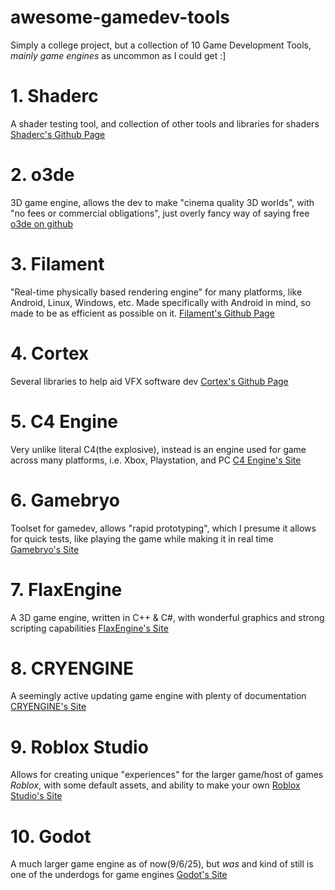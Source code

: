 # awesome-gamedev-tools
Simply a college project, but a collection of 10 Game Development Tools, _mainly game engines_ as uncommon as I could get :]

# 1. Shaderc
A shader testing tool, and collection of other tools and libraries for shaders
[Shaderc's Github Page](github.com/google/shaderc)

# 2. o3de
3D game engine, allows the dev to make "cinema quality 3D worlds", with "no fees or commercial obligations", just overly fancy way of saying free
[o3de on github](github.com/o3de/o3de)

# 3. Filament
"Real-time physically based rendering engine" for many platforms, like Android, Linux, Windows, etc. Made specifically with Android in mind, so made to be as efficient as possible on it.
[Filament's Github Page](github.com/google/filament)

# 4. Cortex
Several libraries to help aid VFX software dev
[Cortex's Github Page](github.com/ImageEngine/cortex)

# 5. C4 Engine
Very unlike literal C4(the explosive), instead is an engine used for game across many platforms, i.e. Xbox, Playstation, and PC
[C4 Engine's Site](c4engine.com)

# 6. Gamebryo
Toolset for gamedev, allows "rapid prototyping", which I presume it allows for quick tests, like playing the game while making it in real time
[Gamebryo's Site](www.gamebryo.com)

# 7. FlaxEngine
A 3D game engine, written in C++ & C#, with wonderful graphics and strong scripting capabilities
[FlaxEngine's Site](www.flaxengine.com)

# 8. CRYENGINE
A seemingly active updating game engine with plenty of documentation
[CRYENGINE's Site](cryengine.com)

# 9. Roblox Studio
Allows for creating unique "experiences" for the larger game/host of games *Roblox*, with some default assets, and ability to make your own
[Roblox Studio's Site](create.roblox.com/landing)

# 10. Godot
A much larger game engine as of now(9/6/25), but *was* and kind of still is one of the underdogs for game engines
[Godot's Site](godotengine.org)
